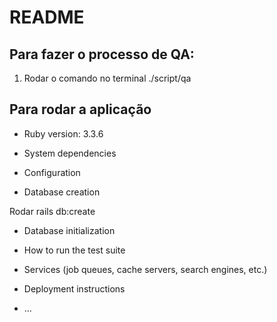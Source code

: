 # README

## Para fazer o processo de QA:

1. Rodar o comando no terminal ./script/qa

## Para rodar a aplicação


* Ruby version: 3.3.6

* System dependencies

* Configuration

* Database creation

Rodar rails db:create

* Database initialization

* How to run the test suite

* Services (job queues, cache servers, search engines, etc.)

* Deployment instructions

* ...
